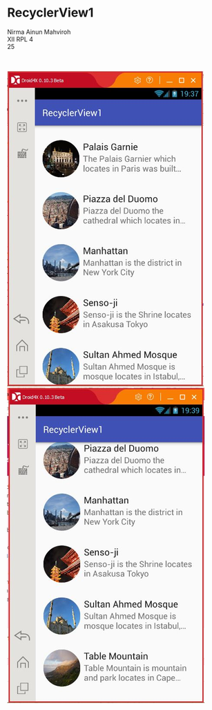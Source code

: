 # RecyclerView1

Nirma Ainun Mahviroh<br>
XII RPL 4<br>
25<br><br><br>

![RecyclerView1](R1.JPG) <br>
![RecyclerView1](R2.JPG)<br>
